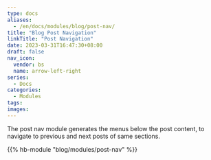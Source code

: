 ```yaml
---
type: docs
aliases:
  - /en/docs/modules/blog/post-nav/
title: "Blog Post Navigation"
linkTitle: "Post Navigation"
date: 2023-03-31T16:47:30+08:00
draft: false
nav_icon:
  vendor: bs
  name: arrow-left-right
series:
  - Docs
categories:
  - Modules
tags:
images:
---
```


The post nav module generates the menus below the post content, to navigate to previous and next posts of same sections.

<!--more-->

{{% hb-module "blog/modules/post-nav" %}}
